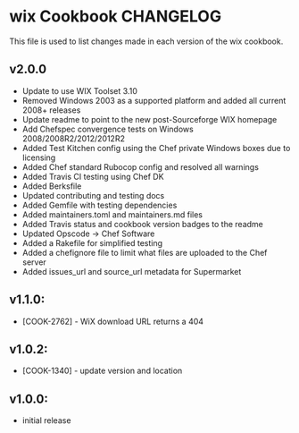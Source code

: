 wix Cookbook CHANGELOG
======================
This file is used to list changes made in each version of the wix cookbook.

## v2.0.0
* Update to use WIX Toolset 3.10
* Removed Windows 2003 as a supported platform and added all current 2008+ releases
* Update readme to point to the new post-Sourceforge WIX homepage
* Add Chefspec convergence tests on Windows 2008/2008R2/2012/2012R2
* Added Test Kitchen config using the Chef private Windows boxes due to licensing
* Added Chef standard Rubocop config and resolved all warnings
* Added Travis CI testing using Chef DK
* Added Berksfile
* Updated contributing and testing docs
* Added Gemfile with testing dependencies
* Added maintainers.toml and maintainers.md files
* Added Travis status and cookbook version badges to the readme
* Updated Opscode -> Chef Software
* Added a Rakefile for simplified testing
* Added a chefignore file to limit what files are uploaded to the Chef server
* Added issues_url and source_url metadata for Supermarket

## v1.1.0:
* [COOK-2762] - WiX download URL returns a 404

## v1.0.2:
* [COOK-1340] - update version and location

## v1.0.0:
* initial release
